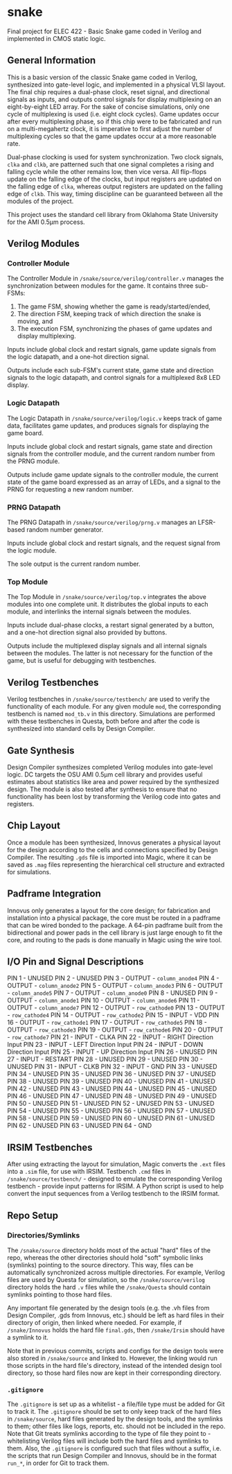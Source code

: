 # snake
Final project for ELEC 422 - Basic Snake game coded in Verilog and implemented in CMOS static logic.

## General Information

This is a basic version of the classic Snake game coded in Verilog, synthesized into gate-level logic, and implemented in a physical VLSI layout. The final chip requires a dual-phase clock, reset signal, and directional signals as inputs, and outputs control signals for display multiplexing on an eight-by-eight LED array. For the sake of concise simulations, only one cycle of multiplexing is used (i.e. eight clock cycles). Game updates occur after every multiplexing phase, so if this chip were to be fabricated and run on a multi-megahertz clock, it is imperative to first adjust the number of multiplexing cycles so that the game updates occur at a more reasonable rate.

Dual-phase clocking is used for system synchronization. Two clock signals, `clka` and `clkb`, are patterned such that one signal completes a rising and falling cycle while the other remains low, then vice versa. All flip-flops update on the falling edge of the clocks, but input registers are updated on the falling edge of `clka`, whereas output registers are updated on the falling edge of `clkb`. This way, timing discipline can be guaranteed between all the modules of the project.

This project uses the standard cell library from Oklahoma State University for the AMI 0.5μm process.

## Verilog Modules

### Controller Module

The Controller Module in `/snake/source/verilog/controller.v` manages the synchronization between modules for the game. It contains three sub-FSMs:

1) The game FSM, showing whether the game is ready/started/ended,
2) The direction FSM, keeping track of which direction the snake is moving, and
3) The execution FSM, synchronizing the phases of game updates and display multiplexing.

Inputs include global clock and restart signals, game update signals from the logic datapath, and a one-hot direction signal.

Outputs include each sub-FSM's current state, game state and direction signals to the logic datapath, and control signals for a multiplexed 8x8 LED display.

### Logic Datapath

The Logic Datapath in `/snake/source/verilog/logic.v` keeps track of game data, facilitates game updates, and produces signals for displaying the game board.

Inputs include global clock and restart signals, game state and direction signals from the controller module, and the current random number from the PRNG module.

Outputs include game update signals to the controller module, the current state of the game board expressed as an array of LEDs, and a signal to the PRNG for requesting a new random number.

### PRNG Datapath

The PRNG Datapath in `/snake/source/verilog/prng.v` manages an LFSR-based random number generator.

Inputs include global clock and restart signals, and the request signal from the logic module.

The sole output is the current random number.

### Top Module

The Top Module in `/snake/source/verilog/top.v` integrates the above modules into one complete unit. It distributes the global inputs to each module, and interlinks the internal signals between the modules.

Inputs include dual-phase clocks, a restart signal generated by a button, and a one-hot direction signal also provided by buttons.

Outputs include the multiplexed display signals and all internal signals between the modules. The latter is not necessary for the function of the game, but is useful for debugging with testbenches.

## Verilog Testbenches

Verilog testbenches in `/snake/source/testbench/` are used to verify the functionality of each module. For any given module `mod`, the corresponding testbench is named `mod_tb.v` in this directory. Simulations are performed with these testbenches in Questa, both before and after the code is synthesized into standard cells by Design Compiler.

## Gate Synthesis

Design Compiler synthesizes completed Verilog modules into gate-level logic. DC targets the OSU AMI 0.5μm cell library and provides useful estimates about statistics like area and power required by the synthesized design. The module is also tested after synthesis to ensure that no functionality has been lost by transforming the Verilog code into gates and registers.

## Chip Layout

Once a module has been synthesized, Innovus generates a physical layout for the design according to the cells and connections specified by Design Compiler. The resulting `.gds` file is imported into Magic, where it can be saved as `.mag` files representing the hierarchical cell structure and extracted for simulations.

## Padframe Integration

Innovus only generates a layout for the core design; for fabrication and installation into a physical package, the core must be routed in a padframe that can be wired bonded to the package. A 64-pin padframe built from the bidirectional and power pads in the cell library is just large enough to fit the core, and routing to the pads is done manually in Magic using the wire tool.

## I/O Pin and Signal Descriptions

PIN 1  - UNUSED
PIN 2  - UNUSED
PIN 3  - OUTPUT - `column_anode4`
PIN 4  - OUTPUT - `column_anode2`
PIN 5  - OUTPUT - `column_anode3`
PIN 6  - OUTPUT - `column_anode5`
PIN 7  - OUTPUT - `column_anode0`
PIN 8  - UNUSED
PIN 9  - OUTPUT - `column_anode1`
PIN 10 - OUTPUT - `column_anode6`
PIN 11 - OUTPUT - `column_anode7`
PIN 12 - OUTPUT - `row_cathode0`
PIN 13 - OUTPUT - `row_cathode4`
PIN 14 - OUTPUT - `row_cathode2`
PIN 15 - INPUT - VDD
PIN 16 - OUTPUT - `row_cathode1`
PIN 17 - OUTPUT - `row_cathode5`
PIN 18 - OUTPUT - `row_cathode3`
PIN 19 - OUTPUT - `row_cathode6`
PIN 20 - OUTPUT - `row_cathode7`
PIN 21 - INPUT - CLKA
PIN 22 - INPUT - RIGHT Direction Input
PIN 23 - INPUT - LEFT Direction Input
PIN 24 - INPUT - DOWN Direction Input
PIN 25 - INPUT - UP Direction Input
PIN 26 - UNUSED
PIN 27 - INPUT - RESTART
PIN 28 - UNUSED
PIN 29 - UNUSED
PIN 30 - UNUSED
PIN 31 - INPUT - CLKB
PIN 32 - INPUT - GND
PIN 33 - UNUSED
PIN 34 - UNUSED
PIN 35 - UNUSED
PIN 36 - UNUSED
PIN 37 - UNUSED
PIN 38 - UNUSED
PIN 39 - UNUSED
PIN 40 - UNUSED
PIN 41 - UNUSED
PIN 42 - UNUSED
PIN 43 - UNUSED
PIN 44 - UNUSED
PIN 45 - UNUSED
PIN 46 - UNUSED
PIN 47 - UNUSED
PIN 48 - UNUSED
PIN 49 - UNUSED
PIN 50 - UNUSED
PIN 51 - UNUSED
PIN 52 - UNUSED
PIN 53 - UNUSED
PIN 54 - UNUSED
PIN 55 - UNUSED
PIN 56 - UNUSED
PIN 57 - UNUSED
PIN 58 - UNUSED
PIN 59 - UNUSED
PIN 60 - UNUSED
PIN 61 - UNUSED
PIN 62 - UNUSED
PIN 63 - UNUSED
PIN 64 - GND

## IRSIM Testbenches

After using extracting the layout for simulation, Magic converts the `.ext` files into a `.sim` file, for use with IRSIM. Testbench `.cmd` files in `/snake/source/testbench/` - designed to emulate the corresponding Verilog testbench - provide input patterns for IRSIM. A Python script is used to help convert the input sequences from a Verilog testbench to the IRSIM format.

## Repo Setup

### Directories/Symlinks

The `/snake/source` directory holds most of the actual "hard" files of the repo, whereas the other directories should hold "soft" symbolic links (symlinks) pointing to the source directory. This way, files can be automatically synchronized across multiple directories. For example, Verilog files are used by Questa for simulation, so the `/snake/source/verilog` directory holds the hard `.v` files while the `/snake/Questa` should contain symlinks pointing to those hard files.

Any important file generated by the design tools (e.g. the .vh files from Design Compiler, .gds from Innovus, etc.) should be left as hard files in their directory of origin, then linked where needed. For example, if `/snake/Innovus` holds the hard file `final.gds`, then `/snake/Irsim` should have a symlink to it.

Note that in previous commits, scripts and configs for the design tools were also stored in `/snake/source` and linked to. However, the linking would run those scripts in the hard file's directory, instead of the intended design tool directory, so those hard files now are kept in their corresponding directory.

### `.gitignore`

The `.gitignore` is set up as a whitelist - a file/file type must be added for Git to track it. The `.gitignore` should be set to only keep track of the hard files in `/snake/source`, hard files generated by the design tools, and the symlinks to them; other files like logs, reports, etc. should not be included in the repo. Note that Git treats symlinks according to the type of file they point to - whitelisting Verilog files will include both the hard files and symlinks to them. Also, the `.gitignore` is configured such that files without a suffix, i.e. the scripts that run Design Compiler and Innovus, should be in the format `run_*`, in order for Git to track them.
